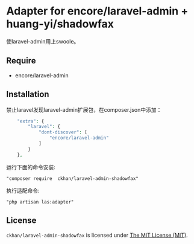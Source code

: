 # Adapter for encore/laravel-admin + huang-yi/shadowfax
使laravel-admin用上swoole。

## Require
- encore/laravel-admin

## Installation
禁止laravel发现laravel-admin扩展包，在composer.json中添加：

```php
    "extra": {
        "laravel": {
            "dont-discover": [
                "encore/laravel-admin"
            ]
        }
    },
```

运行下面的命令安装:

    "composer require  ckhan/laravel-admin-shadowfax"
    
执行适配命令:

    "php artisan las:adapter"    

## License
`ckhan/laravel-admin-shadowfax` is licensed under [The MIT License (MIT)](LICENSE).
